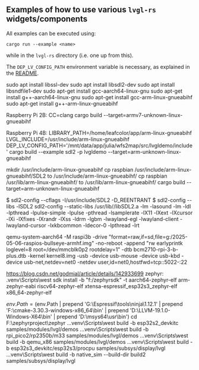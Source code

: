 ## Examples of how to use various  `lvgl-rs` widgets/components

All examples can be executed using:
```shell
cargo run --example <name>
```
while in the `lvgl-rs` directory (i.e. one up from this).

The `DEP_LV_CONFIG_PATH` environment variable is necessary, as explained in the [README](../README.md).


sudo apt install libssl-dev
sudo apt install libsdl2-dev
sudo apt install libsndfile1-dev
sudo apt-get install gcc-aarch64-linux-gnu
sudo apt-get install g++-aarch64-linux-gnu
sudo apt-get install gcc-arm-linux-gnueabihf
sudo apt-get install g++-arm-linux-gnueabihf

Raspberry Pi 2B:
CC=clang cargo build --target=armv7-unknown-linux-gnueabihf

Raspberry Pi 4B:
LIBRARY_PATH=/home/leafcolor/app/arm-linux-gnueabihf LVGL_INCLUDE=/usr/include/arm-linux-gnueabihf DEP_LV_CONFIG_PATH='/mnt/data/app/julia/wfs2map/src/lvgldemo/include' cargo build --example sdl2 -p lvgldemo --target=arm-unknown-linux-gnueabihf

mkdir /usr/include/arm-linux-gnueabihf
cp raspbian /usr/include/arm-linux-gnueabihf/SDL2 to /usr/include/arm-linux-gnueabihf/
cp raspbian /usr/lib/arm-linux-gnueabihf/ to /usr/lib/arm-linux-gnueabihf/
cargo build --target=arm-unknown-linux-gnueabihf


$ sdl2-config --cflags
-I/usr/include/SDL2 -D_REENTRANT
$ sdl2-config --libs
-lSDL2
sdl2-config --static-libs
/usr/lib//libSDL2.a -lm -lasound -lm -ldl -lpthread -lpulse-simple -lpulse -pthread -lsamplerate -lX11 -lXext -lXcursor -lXi -lXfixes -lXrandr -lXss -ldrm -lgbm -lwayland-egl -lwayland-client -lwayland-cursor -lxkbcommon -ldecor-0 -lpthread -lrt


qemu-system-aarch64 -M raspi3b -drive "format=raw,if=sd,file=g:/2025-05-06-raspios-bullseye-armhf.img" -no-reboot -append "rw earlyprintk loglevel=8 root=/dev/mmcblk0p2 rootdelay=1" -dtb bcm2710-rpi-3-b-plus.dtb -kernel kernel8.img -usb -device usb-mouse -device usb-kbd -device usb-net,netdev=net0 -netdev user,id=net0,hostfwd=tcp::5022-:22



https://blog.csdn.net/godmial/article/details/142933699
zephyr:
.venv\Scripts\west sdk install -b "f:/zephyrsdk" -t aarch64-zephyr-elf arm-zephyr-eabi riscv64-zephyr-elf xtensa-espressif_esp32s3_zephyr-elf x86_64-zephyr-elf

$env.Path = ($env.Path | prepend 'G:\Espressif\tools\ninja\1.12.1' | prepend 'F:\cmake-3.30.3-windows-x86_64\bin' | prepend 'D:\LLVM-19.1.0-Windows-X64\bin' | prepend 'D:\msys64\usr\bin')
cd F:\zephyrproject\zephyr
..\.venv\Scripts\west build -b esp32s2_devkitc samples/modules/lvgl/demos
..\.venv\Scripts\west build -b rpi_pico2/rp2350b/m33 samples/modules/lvgl/demos
..\.venv\Scripts\west build -b qemu_x86 samples/modules/lvgl/demos
..\.venv\Scripts\west build -b esp32s3_devkitc/esp32s3/procpu samples/subsys/display/lvgl
..\.venv\Scripts\west build -b native_sim --build-dir build2 samples/subsys/display/lvgl